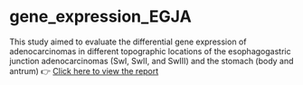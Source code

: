 # gene_expression_EGJA
This study aimed to evaluate the differential gene expression of adenocarcinomas in different topographic locations of the esophagogastric junction adenocarcinomas (SwI, SwII, and SwIII) and the stomach (body and antrum)
👉 [Click here to view the report](https://murillo22.github.io/gene_expression_EGJA/Gene-Expression-EGJA.html)
